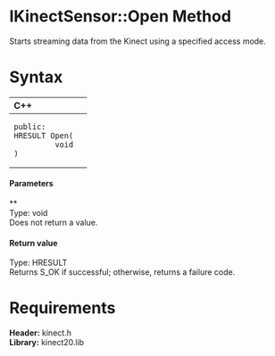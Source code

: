IKinectSensor::Open Method  
==========================  

Starts streaming data from the Kinect using a specified access mode. <span id="syntaxSection"></span>

Syntax  
======  

<table>
<colgroup>
<col width="100%" />
</colgroup>
<thead>
<tr class="header">
<th align="left">C++</th>
</tr>
</thead>
<tbody>
<tr class="odd">
<td align="left"><pre><code>public:  
HRESULT Open(  
         void  
)</code></pre></td>
</tr>
</tbody>
</table>

<span id="ID4EG"></span>
#### Parameters  

**    
Type: void  
Does not return a value.  

<span id="ID4EP"></span>
#### Return value  

Type: HRESULT  
Returns S\_OK if successful; otherwise, returns a failure code.  

<span id="requirements"></span>

Requirements  
============  

**Header:** kinect.h  
**Library:** kinect20.lib  



<!--Please do not edit the data in the comment block below.-->
<!--
TOCTitle : Open Method
RLTitle : IKinectSensor::Open Method
KeywordK : Open method
KeywordK : IKinectSensor::Open method
KeywordF : IKinectSensor::Open
KeywordF : Open
KeywordF : Microsoft.Kinect.kinect.IKinectSensor.Open(void)
KeywordA : M:Microsoft.Kinect.kinect.IKinectSensor.Open(void)
AssetID : M:Microsoft.Kinect.kinect.IKinectSensor.Open(void)
Locale : en-us
CommunityContent : 1
APIType : Managed
APILocation : 
APIName : Microsoft.Kinect.kinect.IKinectSensor::Open
TargetOS : Windows
TopicType : kbSyntax
DevLang : C++
DocSet : K4Wv2
ProjType : K4Wv2Proj
Technology : Kinect for Windows
Product : Kinect for Windows SDK v2
productversion : 20
-->
